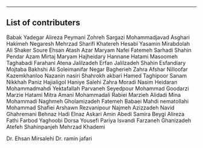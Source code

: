 
-------------------------------
List of contributers
-------------------------------




Babak Yadegar
Alireza Peymani
Zohreh Sargazi
Mohammadjavad Asghari
Hakimeh Negaresh
Mehrzad Sharifi
Khatereh Hesabi
Yasamin Mirabdolah
Ali Shaker Soure
Ehsan Atash Azar
Maryam Nafei
Fatemeh Sarhadi
Shahin Pendar
Azam Mirtaj
Maryam Hajheidary
Hannane Hatami
Masoomeh Taghabadi Farahani
Atena Jalilzadeh
Erfan Jalilzadeh
Shahin Esfandiary
Mojtaba Bakhshi
Ali Soleimanifar
Negar Bagherieh
Zahra Afshar
Nilloofar Kazemkhanloo
Nazanin nasiri
Shahrokh akbari
Hamed Taghipoor
Sanam Nikkhah
Paniz Hajialigol
Haniye Salehi
Zahra Moradi
Nasim Heidaran
Mohammadmahdi Yektafallah
Parvaneh Seyedpour
Mohammad Goodarzi
Marzie Hatami
Mitra Amani
Mohammadali Rabiei
Marzieh Alidadi
Mina Mohammadi
Naghmeh Gholamizadeh
Fatemeh Babaei
Mahdi nematollahi
Mohammad Shafiei
Arshawn Rezvanipour
Najmeh Azizzadeh
Navid Ghahremani
Behnaz Hadi
Elnaz Askari
Amin Abedi
Samira Beygi
Alireza Fathi
Farbod Yaghoobi
Dorsa Yousefi
Pariya Isvandi
Farzaneh Ghanizadeh
Atefeh Shahinpanjeh
Mehrzad Khademi

Dr. Ehsan Mirsalehi
Dr. ramin jafari










